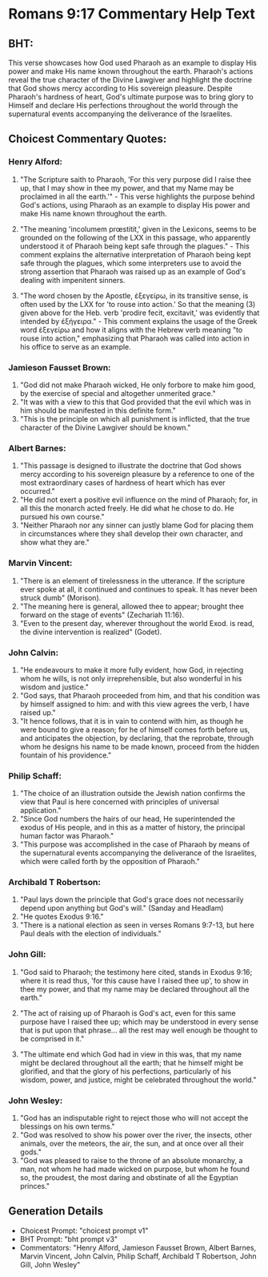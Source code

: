 # Romans 9:17 Commentary Help Text

## BHT:
This verse showcases how God used Pharaoh as an example to display His power and make His name known throughout the earth. Pharaoh's actions reveal the true character of the Divine Lawgiver and highlight the doctrine that God shows mercy according to His sovereign pleasure. Despite Pharaoh's hardness of heart, God's ultimate purpose was to bring glory to Himself and declare His perfections throughout the world through the supernatural events accompanying the deliverance of the Israelites.

## Choicest Commentary Quotes:
### Henry Alford:
1. "The Scripture saith to Pharaoh, 'For this very purpose did I raise thee up, that I may show in thee my power, and that my Name may be proclaimed in all the earth.'" - This verse highlights the purpose behind God's actions, using Pharaoh as an example to display His power and make His name known throughout the earth.

2. "The meaning 'incolumem prœstitit,' given in the Lexicons, seems to be grounded on the following of the LXX in this passage, who apparently understood it of Pharaoh being kept safe through the plagues." - This comment explains the alternative interpretation of Pharaoh being kept safe through the plagues, which some interpreters use to avoid the strong assertion that Pharaoh was raised up as an example of God's dealing with impenitent sinners.

3. "The word chosen by the Apostle, ἐξεγείρω, in its transitive sense, is often used by the LXX for 'to rouse into action.' So that the meaning (3) given above for the Heb. verb 'prodire fecit, excitavit,' was evidently that intended by ἐξήγειρα." - This comment explains the usage of the Greek word ἐξεγείρω and how it aligns with the Hebrew verb meaning "to rouse into action," emphasizing that Pharaoh was called into action in his office to serve as an example.

### Jamieson Fausset Brown:
1. "God did not make Pharaoh wicked, He only forbore to make him good, by the exercise of special and altogether unmerited grace."
2. "It was with a view to this that God provided that the evil which was in him should be manifested in this definite form."
3. "This is the principle on which all punishment is inflicted, that the true character of the Divine Lawgiver should be known."

### Albert Barnes:
1. "This passage is designed to illustrate the doctrine that God shows mercy according to his sovereign pleasure by a reference to one of the most extraordinary cases of hardness of heart which has ever occurred."
2. "He did not exert a positive evil influence on the mind of Pharaoh; for, in all this the monarch acted freely. He did what he chose to do. He pursued his own course."
3. "Neither Pharaoh nor any sinner can justly blame God for placing them in circumstances where they shall develop their own character, and show what they are."

### Marvin Vincent:
1. "There is an element of tirelessness in the utterance. If the scripture ever spoke at all, it continued and continues to speak. It has never been struck dumb" (Morison).
2. "The meaning here is general, allowed thee to appear; brought thee forward on the stage of events" (Zechariah 11:16).
3. "Even to the present day, wherever throughout the world Exod. is read, the divine intervention is realized" (Godet).

### John Calvin:
1. "He endeavours to make it more fully evident, how God, in rejecting whom he wills, is not only irreprehensible, but also wonderful in his wisdom and justice."
2. "God says, that Pharaoh proceeded from him, and that his condition was by himself assigned to him: and with this view agrees the verb, I have raised up."
3. "It hence follows, that it is in vain to contend with him, as though he were bound to give a reason; for he of himself comes forth before us, and anticipates the objection, by declaring, that the reprobate, through whom he designs his name to be made known, proceed from the hidden fountain of his providence."

### Philip Schaff:
1. "The choice of an illustration outside the Jewish nation confirms the view that Paul is here concerned with principles of universal application."
2. "Since God numbers the hairs of our head, He superintended the exodus of His people, and in this as a matter of history, the principal human factor was Pharaoh."
3. "This purpose was accomplished in the case of Pharaoh by means of the supernatural events accompanying the deliverance of the Israelites, which were called forth by the opposition of Pharaoh."

### Archibald T Robertson:
1. "Paul lays down the principle that God's grace does not necessarily depend upon anything but God's will." (Sanday and Headlam)
2. "He quotes Exodus 9:16." 
3. "There is a national election as seen in verses Romans 9:7-13, but here Paul deals with the election of individuals."

### John Gill:
1. "God said to Pharaoh; the testimony here cited, stands in Exodus 9:16; where it is read thus, 'for this cause have I raised thee up', to show in thee my power, and that my name may be declared throughout all the earth." 

2. "The act of raising up of Pharaoh is God's act, even for this same purpose have I raised thee up; which may be understood in every sense that is put upon that phrase... all the rest may well enough be thought to be comprised in it."

3. "The ultimate end which God had in view in this was, that my name might be declared throughout all the earth; that he himself might be glorified, and that the glory of his perfections, particularly of his wisdom, power, and justice, might be celebrated throughout the world."

### John Wesley:
1. "God has an indisputable right to reject those who will not accept the blessings on his own terms."
2. "God was resolved to show his power over the river, the insects, other animals, over the meteors, the air, the sun, and at once over all their gods."
3. "God was pleased to raise to the throne of an absolute monarchy, a man, not whom he had made wicked on purpose, but whom he found so, the proudest, the most daring and obstinate of all the Egyptian princes."


## Generation Details
- Choicest Prompt: "choicest prompt v1"
- BHT Prompt: "bht prompt v3"
- Commentators: "Henry Alford, Jamieson Fausset Brown, Albert Barnes, Marvin Vincent, John Calvin, Philip Schaff, Archibald T Robertson, John Gill, John Wesley"
